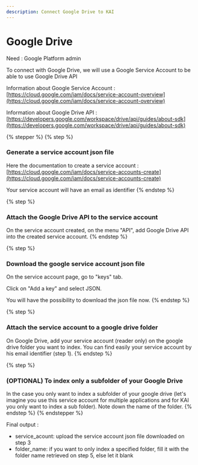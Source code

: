 ```yaml
---
description: Connect Google Drive to KAI
---
```


# Google Drive

Need : Google Platform admin

To connect with Google Drive, we will use a Google Service Account to be able to use Google Drive API

Information about Google Service Account : [https://cloud.google.com/iam/docs/service-account-overview](https://cloud.google.com/iam/docs/service-account-overview)

Information about Google Drive API : [https://developers.google.com/workspace/drive/api/guides/about-sdk](https://developers.google.com/workspace/drive/api/guides/about-sdk)

{% stepper %}
{% step %}
### Generate a service account json file

Here the documentation to create a service account : [https://cloud.google.com/iam/docs/service-accounts-create](https://cloud.google.com/iam/docs/service-accounts-create)

Your service account will have an email as identifier
{% endstep %}

{% step %}
### Attach the Google Drive API to the service account

On the service account created, on the menu "API", add Google Drive API into the created service account.
{% endstep %}

{% step %}
### Download the google service account json file

On the service account page, go to "keys" tab.

Click on "Add a key" and select JSON.

You will have the possibility to download the json file now.
{% endstep %}

{% step %}
### Attach the service account to a google drive folder

On Google Drive, add your service account (reader only) on the google drive folder you want to index. You can find easily your service account by his email identifier (step 1).
{% endstep %}

{% step %}
### (OPTIONAL) To index only a subfolder of your Google Drive

In the case you only want to index a subfolder of your google drive (let's imagine you use this service account for multiple applications and for KAI you only want to index a sub folder). Note down the name of the folder.
{% endstep %}
{% endstepper %}

Final output :

* service\_acount: upload the service account json file downloaded on step 3
* folder\_name: if you want to only index a specified folder, fill it with the folder name retrieved on step 5, else let it blank
